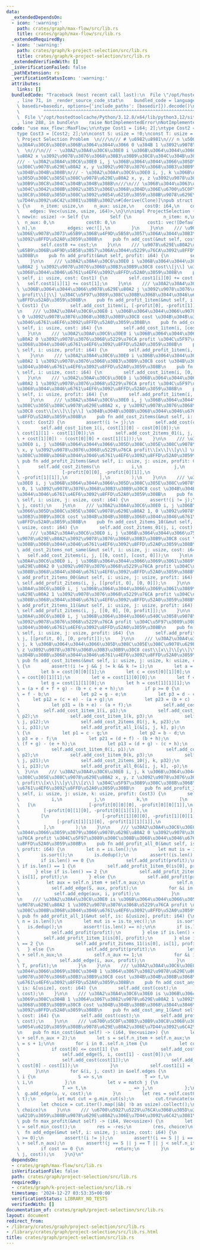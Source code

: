 ```yaml
---
data:
  _extendedDependsOn:
  - icon: ':warning:'
    path: crates/graph/max-flow/src/lib.rs
    title: crates/graph/max-flow/src/lib.rs
  _extendedRequiredBy:
  - icon: ':warning:'
    path: crates/graph/k-project-selection/src/lib.rs
    title: crates/graph/k-project-selection/src/lib.rs
  _extendedVerifiedWith: []
  _isVerificationFailed: false
  _pathExtension: rs
  _verificationStatusIcon: ':warning:'
  attributes:
    links: []
  bundledCode: "Traceback (most recent call last):\n  File \"/opt/hostedtoolcache/Python/3.12.8/x64/lib/python3.12/site-packages/onlinejudge_verify/documentation/build.py\"\
    , line 71, in _render_source_code_stat\n    bundled_code = language.bundle(stat.path,\
    \ basedir=basedir, options={'include_paths': [basedir]}).decode()\n          \
    \         ^^^^^^^^^^^^^^^^^^^^^^^^^^^^^^^^^^^^^^^^^^^^^^^^^^^^^^^^^^^^^^^^^^^^^^^^^^^^^^^^^\n\
    \  File \"/opt/hostedtoolcache/Python/3.12.8/x64/lib/python3.12/site-packages/onlinejudge_verify/languages/rust.py\"\
    , line 288, in bundle\n    raise NotImplementedError\nNotImplementedError\n"
  code: "use max_flow::MaxFlow;\n\ntype Cost1 = [i64; 2];\ntype Cost2 = [Cost1; 2];\n\
    type Cost3 = [Cost2; 2];\n\nconst S: usize = !0;\nconst T: usize = !1;\n\n///\
    \ Project Selection Problem  \n///\n/// # \u6982\u8981\n/// n \u500B\u306E\u30A2\
    \u30A4\u30C6\u30E0\u306B\u3064\u3044\u3066 0 \u304B 1 \u3092\u9078\u3076\u3002\
    \  \n///\n/// - \u30A2\u30A4\u30C6\u30E0 i \u306B\u3064\u3044\u3066\u9078\u629E\
    \u80A2 x \u3092\u9078\u3076\u3068\u30B3\u30B9\u30C8\u304C\u304B\u304B\u308B\n\
    /// - \u30A2\u30A4\u30C6\u30E0 i, j \u306B\u3064\u3044\u3066\u305D\u308C\u305E\
    \u308C\u9078\u629E\u80A2 x, y \u3092\u9078\u3076\u3068\u30B3\u30B9\u30C8\u304C\
    \u304B\u304B\u308B\n/// - \u30A2\u30A4\u30C6\u30E0 i, j, k \u306B\u3064\u3044\u3066\
    \u305D\u308C\u305E\u308C\u9078\u629E\u80A2 x, y, z \u3092\u9078\u3076\u3068\u30B3\
    \u30B9\u30C8\u304C\u304B\u304B\u308B\n///\n/// \u3068\u3044\u3063\u305F\u6761\u4EF6\
    \u304C\u3042\u308B\u3002\u3053\u306E\u3068\u304D\u306E\u6700\u5C0F\u30B3\u30B9\
    \u30C8\u3068\u305D\u308C\u3092\u9054\u6210\u3059\u308B\u9078\u629E\u80A2\u306E\
    \u7D44\u3092\u6C42\u3081\u308B\u3002\n#[derive(Clone)]\npub struct ProjectSelection\
    \ {\n    n_item: usize,\n    n_aux: usize,\n    cost0: i64,\n    cost1: Vec<Cost1>,\n\
    \    edges: Vec<(usize, usize, i64)>,\n}\n\nimpl ProjectSelection {\n    pub fn\
    \ new(n: usize) -> Self {\n        Self {\n            n_item: n,\n          \
    \  n_aux: 0,\n            cost0: 0,\n            cost1: vec![Default::default();\
    \ n],\n            edges: vec![],\n        }\n    }\n\n    /// \u9078\u629E\u80A2\
    \u306E\u9078\u3073\u65B9\u306B\u4F9D\u5B58\u3057\u306A\u3044\u30B3\u30B9\u30C8\
    \u3092\u8FFD\u52A0\u3059\u308B\n    pub fn add_cost(&mut self, cost: i64) {\n\
    \        self.cost0 += cost;\n    }\n\n    /// \u9078\u629E\u80A2\u306E\u9078\u3073\
    \u65B9\u306B\u4F9D\u5B58\u3057\u306A\u3044\u5229\u76CA\u3092\u8FFD\u52A0\u3059\
    \u308B\n    pub fn add_profit(&mut self, profit: i64) {\n        self.add_cost(-profit);\n\
    \    }\n\n    /// \u30A2\u30A4\u30C6\u30E0 i \u306B\u3064\u3044\u3066\u9078\u629E\
    \u80A2 j \u3092\u9078\u3076\u3068\u30B3\u30B9\u30C8 cost\\[j\\] \u304B\u304B\u308B\
    \u3068\u3044\u3046\u6761\u4EF6\u3092\u8FFD\u52A0\u3059\u308B\n    pub fn add_cost_1item(&mut\
    \ self, i: usize, cost: Cost1) {\n        self.cost1[i][0] += cost[0];\n     \
    \   self.cost1[i][1] += cost[1];\n    }\n\n    /// \u30A2\u30A4\u30C6\u30E0 i\
    \ \u306B\u3064\u3044\u3066\u9078\u629E\u80A2 j \u3092\u9078\u3076\u3068\u5229\u76CA\
    \ profit\\[j\\] \u304C\u5F97\u3089\u308C\u308B\u3068\u3044\u3046\u6761\u4EF6\u3092\
    \u8FFD\u52A0\u3059\u308B\n    pub fn add_profit_1item(&mut self, i: usize, profit:\
    \ Cost1) {\n        self.add_cost_1item(i, [-profit[0], -profit[1]]);\n    }\n\
    \n    /// \u30A2\u30A4\u30C6\u30E0 i \u306B\u3064\u3044\u3066\u9078\u629E\u80A2\
    \ 0 \u3092\u9078\u3076\u3068\u30B3\u30B9\u30C8 cost \u304B\u304B\u308B\u3068\u3044\
    \u3046\u6761\u4EF6\u3092\u8FFD\u52A0\u3059\u308B\n    pub fn add_cost_1item_0(&mut\
    \ self, i: usize, cost: i64) {\n        self.add_cost_1item(i, [cost, 0]);\n \
    \   }\n\n    /// \u30A2\u30A4\u30C6\u30E0 i \u306B\u3064\u3044\u3066\u9078\u629E\
    \u80A2 0 \u3092\u9078\u3076\u3068\u5229\u76CA profit \u304C\u5F97\u3089\u308C\u308B\
    \u3068\u3044\u3046\u6761\u4EF6\u3092\u8FFD\u52A0\u3059\u308B\n    pub fn add_profit_1item_0(&mut\
    \ self, i: usize, profit: i64) {\n        self.add_profit_1item(i, [profit, 0]);\n\
    \    }\n\n    /// \u30A2\u30A4\u30C6\u30E0 i \u306B\u3064\u3044\u3066\u9078\u629E\
    \u80A2 1 \u3092\u9078\u3076\u3068\u30B3\u30B9\u30C8 cost \u304B\u304B\u308B\u3068\
    \u3044\u3046\u6761\u4EF6\u3092\u8FFD\u52A0\u3059\u308B\n    pub fn add_cost_1item_1(&mut\
    \ self, i: usize, cost: i64) {\n        self.add_cost_1item(i, [0, cost]);\n \
    \   }\n\n    /// \u30A2\u30A4\u30C6\u30E0 i \u306B\u3064\u3044\u3066\u9078\u629E\
    \u80A2 1 \u3092\u9078\u3076\u3068\u5229\u76CA profit \u304C\u5F97\u3089\u308C\u308B\
    \u3068\u3044\u3046\u6761\u4EF6\u3092\u8FFD\u52A0\u3059\u308B\n    pub fn add_profit_1item_1(&mut\
    \ self, i: usize, profit: i64) {\n        self.add_profit_1item(i, [0, profit]);\n\
    \    }\n\n    /// \u30A2\u30A4\u30C6\u30E0 i, j \u306B\u3064\u3044\u3066\u305D\
    \u308C\u305E\u308C\u9078\u629E\u80A2 x, y \u3092\u9078\u3076\u3068\u30B3\u30B9\
    \u30C8 cost\\[x\\]\\[y\\] \u304B\u304B\u308B\u3068\u3044\u3046\u6761\u4EF6\u3092\
    \u8FFD\u52A0\u3059\u308B\n    pub fn add_cost_2items(&mut self, i: usize, j: usize,\
    \ cost: Cost2) {\n        assert!(i != j);\n        self.add_cost(cost[0][0]);\n\
    \        self.add_cost_1item_1(i, cost[1][0] - cost[0][0]);\n        self.add_cost_1item_1(j,\
    \ cost[1][1] - cost[1][0]);\n        self.add_cost_2items_01(i, j, (cost[0][1]\
    \ + cost[1][0]) - (cost[0][0] + cost[1][1]));\n    }\n\n    /// \u30A2\u30A4\u30C6\
    \u30E0 i, j \u306B\u3064\u3044\u3066\u305D\u308C\u305E\u308C\u9078\u629E\u80A2\
    \ x, y \u3092\u9078\u3076\u3068\u5229\u76CA profit\\[x\\]\\[y\\] \u304C\u5F97\u3089\
    \u308C\u308B\u3068\u3044\u3046\u6761\u4EF6\u3092\u8FFD\u52A0\u3059\u308B\n   \
    \ pub fn add_profit_2items(&mut self, i: usize, j: usize, profit: Cost2) {\n \
    \       self.add_cost_2items(\n            i,\n            j,\n            [\n\
    \                [-profit[0][0], -profit[0][1]],\n                [-profit[1][0],\
    \ -profit[1][1]],\n            ],\n        );\n    }\n\n    /// \u30A2\u30A4\u30C6\
    \u30E0 i, j \u306B\u3064\u3044\u3066\u305D\u308C\u305E\u308C\u9078\u629E\u80A2\
    \ 0, 1 \u3092\u9078\u3076\u3068\u30B3\u30B9\u30C8 cost \u304B\u304B\u308B\u3068\
    \u3044\u3046\u6761\u4EF6\u3092\u8FFD\u52A0\u3059\u308B\n    pub fn add_cost_2items_01(&mut\
    \ self, i: usize, j: usize, cost: i64) {\n        assert!(i != j);\n        self.add_edge(i,\
    \ j, cost);\n    }\n\n    /// \u30A2\u30A4\u30C6\u30E0 i, j \u306B\u3064\u3044\
    \u3066\u305D\u308C\u305E\u308C\u9078\u629E\u80A2 1, 0 \u3092\u9078\u3076\u3068\
    \u30B3\u30B9\u30C8 cost \u304B\u304B\u308B\u3068\u3044\u3046\u6761\u4EF6\u3092\
    \u8FFD\u52A0\u3059\u308B\n    pub fn add_cost_2items_10(&mut self, i: usize, j:\
    \ usize, cost: i64) {\n        self.add_cost_2items_01(j, i, cost);\n    }\n\n\
    \    /// \u30A2\u30A4\u30C6\u30E0 i, j \u306B\u3064\u3044\u3066\u7570\u306A\u308B\
    \u9078\u629E\u80A2\u3092\u9078\u3076\u3068\u30B3\u30B9\u30C8 cost \u304B\u304B\
    \u308B\u3068\u3044\u3046\u6761\u4EF6\u3092\u8FFD\u52A0\u3059\u308B\n    pub fn\
    \ add_cost_2items_not_same(&mut self, i: usize, j: usize, cost: i64) {\n     \
    \   self.add_cost_2items(i, j, [[0, cost], [cost, 0]]);\n    }\n\n    /// \u30A2\
    \u30A4\u30C6\u30E0 i, j \u306B\u3064\u3044\u3066\u3069\u3061\u3089\u3082\u9078\
    \u629E\u80A2 0 \u3092\u9078\u3076\u3068\u5229\u76CA profit \u304C\u5F97\u3089\u308C\
    \u308B\u3068\u3044\u3046\u6761\u4EF6\u3092\u8FFD\u52A0\u3059\u308B\n    pub fn\
    \ add_profit_2items_00(&mut self, i: usize, j: usize, profit: i64) {\n       \
    \ self.add_profit_2items(i, j, [[profit, 0], [0, 0]]);\n    }\n\n    /// \u30A2\
    \u30A4\u30C6\u30E0 i, j \u306B\u3064\u3044\u3066\u3069\u3061\u3089\u3082\u9078\
    \u629E\u80A2 1 \u3092\u9078\u3076\u3068\u5229\u76CA profit \u304C\u5F97\u3089\u308C\
    \u308B\u3068\u3044\u3046\u6761\u4EF6\u3092\u8FFD\u52A0\u3059\u308B\n    pub fn\
    \ add_profit_2items_11(&mut self, i: usize, j: usize, profit: i64) {\n       \
    \ self.add_profit_2items(i, j, [[0, 0], [0, profit]]);\n    }\n\n    /// \u30A2\
    \u30A4\u30C6\u30E0 i, j \u306B\u3064\u3044\u3066\u540C\u3058\u9078\u629E\u80A2\
    \u3092\u9078\u3076\u3068\u5229\u76CA profit \u304C\u5F97\u3089\u308C\u308B\u3068\
    \u3044\u3046\u6761\u4EF6\u3092\u8FFD\u52A0\u3059\u308B\n    pub fn add_profit_2items_same(&mut\
    \ self, i: usize, j: usize, profit: i64) {\n        self.add_profit_2items(i,\
    \ j, [[profit, 0], [0, profit]]);\n    }\n\n    /// \u30A2\u30A4\u30C6\u30E0 i,\
    \ j, k \u306B\u3064\u3044\u3066\u305D\u308C\u305E\u308C\u9078\u629E\u80A2 x, y,\
    \ z \u3092\u9078\u3076\u3068\u30B3\u30B9\u30C8 cost\\[x\\]\\[y\\]\\[z\\] \u304B\
    \u304B\u308B\u3068\u3044\u3046\u6761\u4EF6\u3092\u8FFD\u52A0\u3059\u308B\n   \
    \ pub fn add_cost_3items(&mut self, i: usize, j: usize, k: usize, cost: Cost3)\
    \ {\n        assert!(i != j && j != k && k != i);\n        let a = cost[0][0][0];\n\
    \        let b = cost[0][0][1];\n        let c = cost[0][1][0];\n        let d\
    \ = cost[0][1][1];\n        let e = cost[1][0][0];\n        let f = cost[1][0][1];\n\
    \        let g = cost[1][1][0];\n        let h = cost[1][1][1];\n        let p\
    \ = (a + d + f + g) - (b + c + e + h);\n        if p >= 0 {\n            let p1\
    \ = f - b;\n            let p2 = g - e;\n            let p3 = d - c;\n       \
    \     let p12 = (c + e) - (a + g);\n            let p23 = (b + c) - (a + d);\n\
    \            let p31 = (b + e) - (a + f);\n            self.add_cost(a);\n   \
    \         self.add_cost_1item_1(i, p1);\n            self.add_cost_1item_1(j,\
    \ p2);\n            self.add_cost_1item_1(k, p3);\n            self.add_cost_2items_01(i,\
    \ j, p12);\n            self.add_cost_2items_01(j, k, p23);\n            self.add_cost_2items_01(k,\
    \ i, p31);\n            self.add_profit_all_1(&[i, j, k], p);\n        } else\
    \ {\n            let p1 = c - g;\n            let p2 = b - d;\n            let\
    \ p3 = e - f;\n            let p21 = (d + f) - (b + h);\n            let p32 =\
    \ (f + g) - (e + h);\n            let p13 = (d + g) - (c + h);\n            self.add_cost(h);\n\
    \            self.add_cost_1item_0(i, p1);\n            self.add_cost_1item_0(j,\
    \ p2);\n            self.add_cost_1item_0(k, p3);\n            self.add_cost_2items_10(i,\
    \ j, p21);\n            self.add_cost_2items_10(j, k, p32);\n            self.add_cost_2items_10(k,\
    \ i, p13);\n            self.add_profit_all_0(&[i, j, k], -p);\n        }\n  \
    \  }\n\n    /// \u30A2\u30A4\u30C6\u30E0 i, j, k \u306B\u3064\u3044\u3066\u305D\
    \u308C\u305E\u308C\u9078\u629E\u80A2 x, y, z \u3092\u9078\u3076\u3068\u5229\u76CA\
    \ profit\\[x\\]\\[y\\]\\[z\\] \u304C\u5F97\u3089\u308C\u308B\u3068\u3044\u3046\
    \u6761\u4EF6\u3092\u8FFD\u52A0\u3059\u308B\n    pub fn add_profit_3items(&mut\
    \ self, i: usize, j: usize, k: usize, profit: Cost3) {\n        self.add_cost_3items(\n\
    \            i,\n            j,\n            k,\n            [\n             \
    \   [\n                    [-profit[0][0][0], -profit[0][0][1]],\n           \
    \         [-profit[0][1][0], -profit[0][1][1]],\n                ],\n        \
    \        [\n                    [-profit[1][0][0], -profit[1][0][1]],\n      \
    \              [-profit[1][1][0], -profit[1][1][1]],\n                ],\n   \
    \         ],\n        );\n    }\n\n    /// \u30A2\u30A4\u30C6\u30E0 is \u306B\u3064\
    \u3044\u3066\u3059\u3079\u3066\u9078\u629E\u80A2 0 \u3092\u9078\u3076\u3068\u5229\
    \u76CA profit \u304C\u5F97\u3089\u308C\u308B\u3068\u3044\u3046\u6761\u4EF6\u3092\
    \u8FFD\u52A0\u3059\u308B\n    pub fn add_profit_all_0(&mut self, is: &[usize],\
    \ profit: i64) {\n        let n = is.len();\n        let mut is = is.to_vec();\n\
    \        is.sort();\n        is.dedup();\n        assert!(is.len() == n);\n\n\
    \        if is.len() == 0 {\n            self.add_profit(profit);\n        } else\
    \ if is.len() == 1 {\n            self.add_profit_1item_0(is[0], profit);\n  \
    \      } else if is.len() == 2 {\n            self.add_profit_2items_00(is[0],\
    \ is[1], profit);\n        } else {\n            self.add_profit(profit);\n  \
    \          let aux = self.n_item + self.n_aux;\n            self.n_aux += 1;\n\
    \            self.add_edge(S, aux, profit);\n            for &i in &is {\n   \
    \             self.add_edge(aux, i, profit);\n            }\n        }\n    }\n\
    \n    /// \u30A2\u30A4\u30C6\u30E0 is \u306B\u3064\u3044\u3066\u3059\u3079\u3066\
    \u9078\u629E\u80A2 1 \u3092\u9078\u3076\u3068\u5229\u76CA profit \u304C\u5F97\u3089\
    \u308C\u308B\u3068\u3044\u3046\u6761\u4EF6\u3092\u8FFD\u52A0\u3059\u308B\n   \
    \ pub fn add_profit_all_1(&mut self, is: &[usize], profit: i64) {\n        let\
    \ n = is.len();\n        let mut is = is.to_vec();\n        is.sort();\n     \
    \   is.dedup();\n        assert!(is.len() == n);\n\n        if is.len() == 0 {\n\
    \            self.add_profit(profit);\n        } else if is.len() == 1 {\n   \
    \         self.add_profit_1item_1(is[0], profit);\n        } else if is.len()\
    \ == 2 {\n            self.add_profit_2items_11(is[0], is[1], profit);\n     \
    \   } else {\n            self.add_profit(profit);\n            let aux = self.n_item\
    \ + self.n_aux;\n            self.n_aux += 1;\n            for &i in &is {\n \
    \               self.add_edge(i, aux, profit);\n            }\n            self.add_edge(aux,\
    \ T, profit);\n        }\n    }\n\n    /// \u30A2\u30A4\u30C6\u30E0 is \u306B\u3064\
    \u3044\u3066\u3069\u308C\u304B 1 \u3064\u3067\u3082\u9078\u629E\u80A2 0 \u3092\
    \u9078\u3076\u3068\u30B3\u30B9\u30C8 cost \u304B\u304B\u308B\u3068\u3044\u3046\
    \u6761\u4EF6\u3092\u8FFD\u52A0\u3059\u308B\n    pub fn add_cost_any_0(&mut self,\
    \ is: &[usize], cost: i64) {\n        self.add_cost(cost);\n        self.add_profit_all_1(is,\
    \ cost);\n    }\n\n    /// \u30A2\u30A4\u30C6\u30E0 is \u306B\u3064\u3044\u3066\
    \u3069\u308C\u304B 1 \u3064\u3067\u3082\u9078\u629E\u80A2 1 \u3092\u9078\u3076\
    \u3068\u30B3\u30B9\u30C8 cost \u304B\u304B\u308B\u3068\u3044\u3046\u6761\u4EF6\
    \u3092\u8FFD\u52A0\u3059\u308B\n    pub fn add_cost_any_1(&mut self, is: &[usize],\
    \ cost: i64) {\n        self.add_cost(cost);\n        self.add_profit_all_0(is,\
    \ cost);\n    }\n\n    /// \u6700\u5C0F\u30B3\u30B9\u30C8\u3068\u305D\u308C\u3092\
    \u9054\u6210\u3059\u308B\u9078\u629E\u80A2\u306E\u7D44\u3092\u6C42\u3081\u308B\
    \n    pub fn min_cost(&mut self) -> (i64, Vec<usize>) {\n        let mut g = MaxFlow::new(self.n_item\
    \ + self.n_aux + 2);\n        let s = self.n_item + self.n_aux;\n        let t\
    \ = s + 1;\n\n        for i in 0..self.n_item {\n            let cost = self.cost1[i];\n\
    \            if cost[0] <= cost[1] {\n                self.add_cost(cost[0]);\n\
    \                self.add_edge(S, i, cost[1] - cost[0]);\n            } else {\n\
    \                self.add_cost(cost[1]);\n                self.add_edge(i, T,\
    \ cost[0] - cost[1]);\n            }\n            self.cost1[i] = [0, 0];\n  \
    \      }\n\n        for &(i, j, cost) in &self.edges {\n            let u = match\
    \ i {\n                S => s,\n                T => t,\n                _ =>\
    \ i,\n            };\n            let v = match j {\n                S => s,\n\
    \                T => t,\n                _ => j,\n            };\n          \
    \  g.add_edge(u, v, cost);\n        }\n        let res = self.cost0 + g.max_flow(s,\
    \ t);\n        let mut cut = g.min_cut(s);\n        cut.truncate(self.n_item);\n\
    \        let choice = cut.iter().map(|&b| !b as usize).collect();\n        (res,\
    \ choice)\n    }\n\n    /// \u6700\u5927\u5229\u76CA\u3068\u305D\u308C\u3092\u9054\
    \u6210\u3059\u308B\u9078\u629E\u80A2\u306E\u7D44\u3092\u6C42\u3081\u308B\n   \
    \ pub fn max_profit(&mut self) -> (i64, Vec<usize>) {\n        let (mut res, choice)\
    \ = self.min_cost();\n        res = -res;\n        (res, choice)\n    }\n\n  \
    \  fn add_edge(&mut self, i: usize, j: usize, cost: i64) {\n        assert!(cost\
    \ >= 0);\n        assert!(i != j);\n        assert!(i == S || i == T || i < self.n_item\
    \ + self.n_aux);\n        assert!(j == S || j == T || j < self.n_item + self.n_aux);\n\
    \        if cost == 0 {\n            return;\n        }\n        self.edges.push((i,\
    \ j, cost));\n    }\n}\n"
  dependsOn:
  - crates/graph/max-flow/src/lib.rs
  isVerificationFile: false
  path: crates/graph/project-selection/src/lib.rs
  requiredBy:
  - crates/graph/k-project-selection/src/lib.rs
  timestamp: '2024-12-27 03:53:35+00:00'
  verificationStatus: LIBRARY_NO_TESTS
  verifiedWith: []
documentation_of: crates/graph/project-selection/src/lib.rs
layout: document
redirect_from:
- /library/crates/graph/project-selection/src/lib.rs
- /library/crates/graph/project-selection/src/lib.rs.html
title: crates/graph/project-selection/src/lib.rs
---
```

